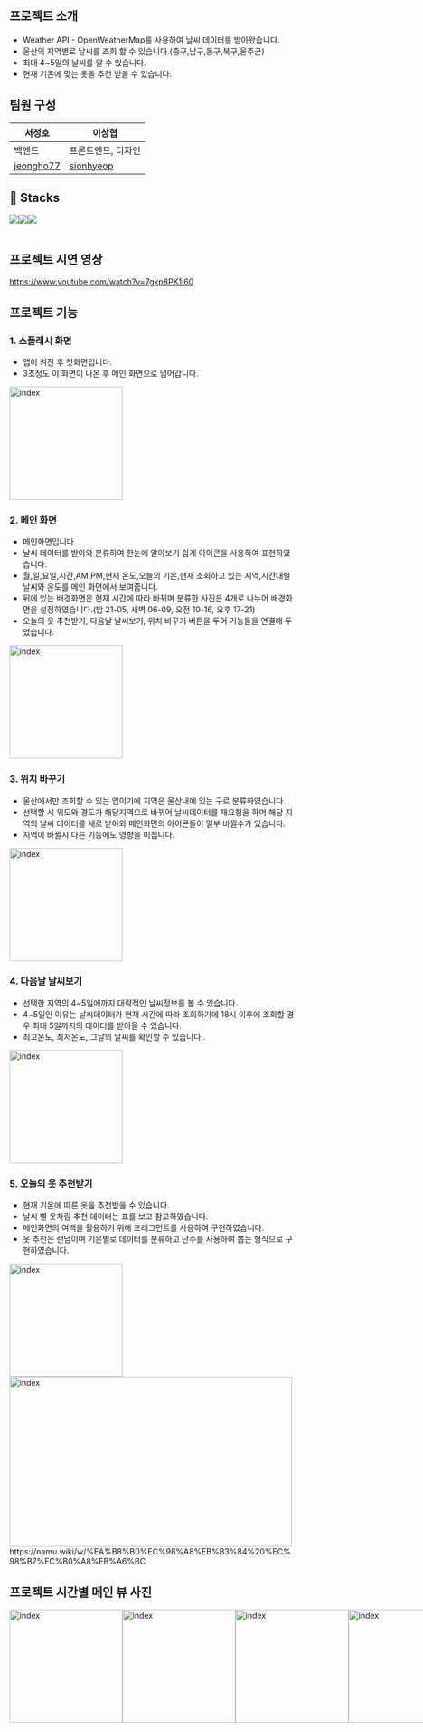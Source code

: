 ## 프로젝트 소개
* Weather API - OpenWeatherMap를 사용하여 날씨 데이터를 받아왔습니다.
* 울산의 지역별로 날씨를 조회 할 수 있습니다.(중구,남구,동구,북구,울주군)
* 최대 4~5일의 날씨를 알 수 있습니다.
* 현재 기온에 맞는 옷을 추천 받을 수 있습니다.

## 팀원 구성
|서정호|이상협
|---|---
|백엔드|프론트엔드, 디자인
|[jeongho77](https://github.com/jeongho77)|[sionhyeop](https://github.com/sionhyeop)|

## 🔨 Stacks
<div style="display:flex; flex-direction:row;">
    <img src="https://img.shields.io/badge/android-34A853?style=for-the-badge&logo=android&logoColor=white">
    <img src="https://img.shields.io/badge/java-007396?style=for-the-badge&logo=java&logoColor=white"> 
    <img src="https://img.shields.io/badge/figma-F24E1E?style=for-the-badge&logo=figma&logoColor=white"> 
</div>
<br>

## 프로젝트 시연 영상
https://www.youtube.com/watch?v=7gkp8PK1i60

## 프로젝트 기능
### 1. 스플래시 화면
* 앱이 켜진 후 첫화면입니다.
* 3초정도 이 화면이 나온 후 메인 화면으로 넘어갑니다.
<img width="200" alt="index" src="https://github.com/jeongho77/Today_weather/assets/115057094/49914aea-c262-4e3a-a834-3c29f786d8a3">

### 2. 메인 화면
* 메인화면입니다.
* 날씨 데이터를 받아와 분류하여 한눈에 알아보기 쉽게 아이콘을 사용하여 표현하였습니다.
* 월,일,요일,시간,AM,PM,현재 온도,오늘의 기온,현재 조회하고 있는 지역,시간대별 날씨와 온도를 메인 화면에서 보여줍니다.
* 뒤에 있는 배경화면은 현재 시간에 따라 바뀌며 분류한 사진은 4개로 나누어 배경화면을 설정하였습니다.(밤 21-05, 새벽 06-09, 오전 10-16, 오후 17-21)
* 오늘의 옷 추천받기, 다음날 날씨보기, 위치 바꾸기 버튼을 두어 기능들을 연결해 두었습니다. 
<img width="200" alt="index" src="https://github.com/jeongho77/Today_weather/assets/115057094/fa0d70b7-07d9-462f-a9d1-9c29b8633c8d">

### 3. 위치 바꾸기
* 울산에서만 조회할 수 있는 앱이기에 지역은 울산내에 있는 구로 분류하였습니다.
* 선택할 시 위도와 경도가 해당지역으로 바뀌어 날씨데이터를 재요청을 하며 해당 지역의 날씨 데이터를 새로 받아와 메인화면의 아이콘들이 일부 바뀔수가 있습니다.
* 지역이 바뀔시 다른 기능에도 영향을 미칩니다.
<img width="200" alt="index" src="https://github.com/jeongho77/Today_weather/assets/115057094/5bfe4df0-e219-4cf6-a95d-66c353846240">

### 4. 다음날 날씨보기
* 선택한 지역의 4~5일에까지 대략적인 날씨정보를 볼 수 있습니다.
* 4~5일인 이유는 날씨데이터가 현재 시간에 따라 조회하기에 18시 이후에 조회할 경우 최대 5일까지의 데이터를 받아올 수 있습니다.
* 최고온도, 최저온도, 그날의 날씨를 확인할 수 있습니다 .
<img width="200" alt="index" src="https://github.com/jeongho77/Today_weather/assets/115057094/6411099c-b150-404a-8dc0-3b5c6858da26">

### 5. 오늘의 옷 추천받기
* 현재 기온에 따른 옷을 추천받을 수 있습니다.
* 날씨 별 옷차림 추천 데이터는 표를 보고 참고하였습니다.
* 메인화면의 여백을 활용하기 위해 프레그먼트를 사용하여 구현하였습니다.
* 옷 추천은 랜덤이며 기온별로 데이터를 분류하고 난수를 사용하여 뽑는 형식으로 구현하였습니다.
  
<img width="200" alt="index" src="https://github.com/jeongho77/Today_weather/assets/115057094/c2851040-be56-4dcd-8a3f-b1b8a4d873fb">
<img width="500" height="300" alt="index" src="https://github.com/jeongho77/Today_weather/assets/115057094/9ebe5a8c-f874-4f73-b929-75d9d7616392">
https://namu.wiki/w/%EA%B8%B0%EC%98%A8%EB%B3%84%20%EC%98%B7%EC%B0%A8%EB%A6%BC

## 프로젝트 시간별 메인 뷰 사진
<div style="display:flex; flex-direction:row;">
    <img width="200" alt="index" src="https://github.com/jeongho77/Today_weather/assets/115057094/9d3afde7-29c5-420f-a37a-5d903685adaa">
    <img width="200" alt="index" src="https://github.com/jeongho77/Today_weather/assets/115057094/071468f2-27b7-460b-b572-0e2df065daff">
    <img width="200" alt="index" src="https://github.com/jeongho77/Today_weather/assets/115057094/be5b7050-d44a-478d-8dfa-2f30f56bf1e9">
    <img width="200" alt="index" src="https://github.com/jeongho77/Today_weather/assets/115057094/a736c712-28c6-4358-b05e-cc260e93023d">
    <img width="200" alt="index" src="https://github.com/jeongho77/Today_weather/assets/115057094/3c2e3acd-8ad8-4516-8188-52396744bec4">
</div>

